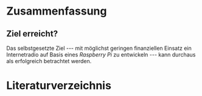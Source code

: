 # Zusammenfassung

## Ziel erreicht?

Das selbstgesetzte Ziel --- mit möglichst geringen finanziellen Einsatz ein Internetradio auf Basis
eines *Raspberry Pi* zu entwickeln --- kann durchaus als erfolgreich betrachtet
werden. 


# Literaturverzeichnis
